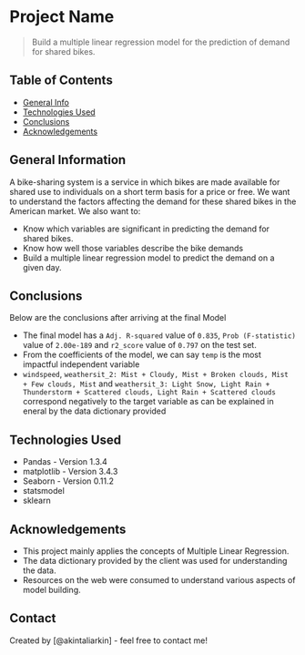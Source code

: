 # Project Name
> Build a multiple linear regression model for the prediction of demand for shared bikes.

## Table of Contents
* [General Info](#general-information)
* [Technologies Used](#technologies-used)
* [Conclusions](#conclusions)
* [Acknowledgements](#acknowledgements)

<!-- You can include any other section that is pertinent to your problem -->

## General Information
A bike-sharing system is a service in which bikes are made available for shared use to individuals on a short term basis for a price or free. We want to understand the factors affecting the demand for these shared bikes in the American market. We also want to:
* Know which variables are significant in predicting the demand for shared bikes.
* Know how well those variables describe the bike demands
* Build a multiple linear regression model to predict the demand on a given day.

<!-- You don't have to answer all the questions - just the ones relevant to your project. -->

## Conclusions
Below are the conclusions after arriving at the final Model
- The final model has a `Adj. R-squared` value of `0.835`, `Prob (F-statistic)` value of `2.00e-189` and `r2_score`  value of `0.797` on the test set.
- From the coefficients of the model, we can say `temp` is the most impactful independent variable
- `windspeed`, `weathersit_2: Mist + Cloudy, Mist + Broken clouds, Mist + Few clouds, Mist` and `weathersit_3: Light Snow, Light Rain + Thunderstorm + Scattered clouds, Light Rain + Scattered clouds` correspond negatively to the target variable as can be explained in eneral by the data dictionary provided

<!-- You don't have to answer all the questions - just the ones relevant to your project. -->


## Technologies Used
- Pandas - Version 1.3.4
- matplotlib - Version 3.4.3
- Seaborn - Version 0.11.2
- statsmodel
- sklearn

<!-- As the libraries versions keep on changing, it is recommended to mention the version of library used in this project -->

## Acknowledgements
- This project mainly applies the concepts of Multiple Linear Regression.
- The data dictionary provided by the client was used for understanding the data.
- Resources on the web were consumed to understand various aspects of model building.


## Contact
Created by [@akintaliarkin] - feel free to contact me!


<!-- Optional -->
<!-- ## License -->
<!-- This project is open source and available under the [... License](). -->

<!-- You don't have to include all sections - just the one's relevant to your project -->